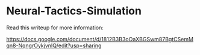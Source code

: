 # Neural-Tactics-Simulation

Read this writeup for more information:

https://docs.google.com/document/d/1812B3B3oOaXBGSwm87BgtCSemMqn8-NqngrOykjvnIQ/edit?usp=sharing
